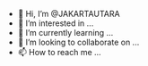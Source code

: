 - 👋 Hi, I’m @JAKARTAUTARA
- 👀 I’m interested in ...
- 🌱 I’m currently learning ...
- 💞️ I’m looking to collaborate on ...
- 📫 How to reach me ...

<!---
JAKARTAUTARA/JAKARTAUTARA is a ✨ special ✨ repository because its `README.md` (this file) appears on your GitHub profile.
You can click the Preview link to take a look at your changes.
--->
